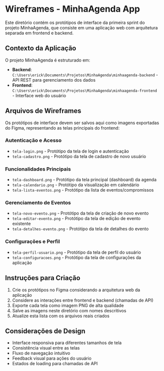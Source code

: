 # Wireframes - MinhaAgenda App

Este diretório contém os protótipos de interface da primeira sprint do projeto MinhaAgenda, que consiste em uma aplicação web com arquitetura separada em frontend e backend.

## Contexto da Aplicação

O projeto MinhaAgenda é estruturado em:
- **Backend**: `C:\Users\erick\Documents\Projetos\MinhaAgenda\minhaagenda-backend` - API REST para gerenciamento dos dados
- **Frontend**: `C:\Users\erick\Documents\Projetos\MinhaAgenda\minhaagenda-frontend` - Interface web do usuário

## Arquivos de Wireframes

Os protótipos de interface devem ser salvos aqui como imagens exportadas do Figma, representando as telas principais do frontend:

### Autenticação e Acesso
- `tela-login.png` - Protótipo da tela de login e autenticação
- `tela-cadastro.png` - Protótipo da tela de cadastro de novo usuário

### Funcionalidades Principais
- `tela-dashboard.png` - Protótipo da tela principal (dashboard) da agenda
- `tela-calendario.png` - Protótipo da visualização em calendário
- `tela-lista-eventos.png` - Protótipo da lista de eventos/compromissos

### Gerenciamento de Eventos
- `tela-novo-evento.png` - Protótipo da tela de criação de novo evento
- `tela-editar-evento.png` - Protótipo da tela de edição de evento existente
- `tela-detalhes-evento.png` - Protótipo da tela de detalhes do evento

### Configurações e Perfil
- `tela-perfil-usuario.png` - Protótipo da tela de perfil do usuário
- `tela-configuracoes.png` - Protótipo da tela de configurações da aplicação

## Instruções para Criação

1. Crie os protótipos no Figma considerando a arquitetura web da aplicação
2. Considere as interações entre frontend e backend (chamadas de API)
3. Exporte cada tela como imagem PNG de alta qualidade
4. Salve as imagens neste diretório com nomes descritivos
5. Atualize esta lista com os arquivos reais criados

## Considerações de Design

- Interface responsiva para diferentes tamanhos de tela
- Consistência visual entre as telas
- Fluxo de navegação intuitivo
- Feedback visual para ações do usuário
- Estados de loading para chamadas de API